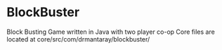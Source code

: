 # BlockBuster
Block Busting Game written in Java with two player co-op
Core files are located at core/src/com/drmantaray/blockbuster/
